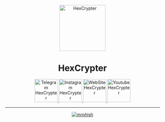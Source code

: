 <div align="center">
  <a>
    <img src="https://github.com/HexCrypter/HexCrypter/assets/149661104/f44302ec-40fd-4c1c-8547-92e219ec5cda" alt="HexCrypter" width="150px">
  </a><br>
  <h1>
    <b>HexCrypter</b>
  </h1>
  <div id="item">
    <a href="https://">
      <img src="https://github.com/HexCrypter/HexCrypter/assets/149661104/7eef42d4-cd50-4bf3-bc12-15dd0c349f0d" alt="Telegram HexCrypter" width="75px">
    </a>
    <a href="https://">
      <img src="https://github.com/HexCrypter/HexCrypter/assets/149661104/f6e1bc14-b525-4998-b365-2468842ea507" alt="Instagram HexCrypter" width="75px">
    </a>
    <a href="https://">
      <img src="https://github.com/HexCrypter/HexCrypter/assets/149661104/dbdfa08e-e3c3-4d60-bd04-4532e1f3f8d9" alt="WebSite HexCrypter" width="75px">
    </a>
    <a href="https://">
      <img src="https://github.com/HexCrypter/HexCrypter/assets/149661104/ea927b08-39d3-44b9-a93a-8f3ce955d9b5" alt="Youtube HexCrypter" width="75px">
    </a>
  </div>
  <div id="item-github">
    <img src="https://github-readme-stats.vercel.app/api/top-langs/?username=HexCrypter&text_color=ffffff&icon_color=ffffff&theme=radical&hide_progress=true" alt="">
  </div><hr>
    <a href="https://github.com/HexCrypter/Web-Proxy">
      <img title="mrphish" src="https://github-readme-stats.vercel.app/api/pin/?username=HexCrypter&repo=Web-Proxy&text_color=ffffff&icon_color=ffffff&theme=radical&hide_progress=true"">
    </a>
</div>
